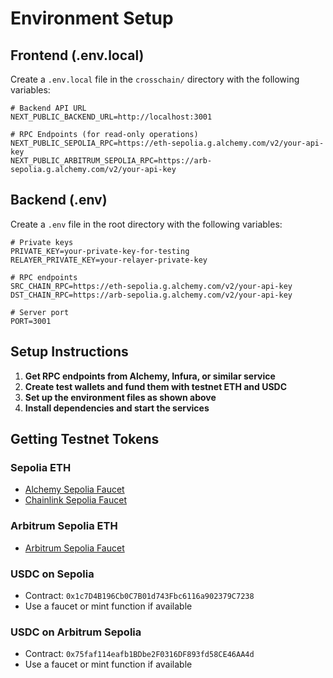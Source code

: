 # Environment Setup

## Frontend (.env.local)

Create a `.env.local` file in the `crosschain/` directory with the following variables:

```
# Backend API URL
NEXT_PUBLIC_BACKEND_URL=http://localhost:3001

# RPC Endpoints (for read-only operations)
NEXT_PUBLIC_SEPOLIA_RPC=https://eth-sepolia.g.alchemy.com/v2/your-api-key
NEXT_PUBLIC_ARBITRUM_SEPOLIA_RPC=https://arb-sepolia.g.alchemy.com/v2/your-api-key
```

## Backend (.env)

Create a `.env` file in the root directory with the following variables:

```
# Private keys
PRIVATE_KEY=your-private-key-for-testing
RELAYER_PRIVATE_KEY=your-relayer-private-key

# RPC endpoints
SRC_CHAIN_RPC=https://eth-sepolia.g.alchemy.com/v2/your-api-key
DST_CHAIN_RPC=https://arb-sepolia.g.alchemy.com/v2/your-api-key

# Server port
PORT=3001
```

## Setup Instructions

1. **Get RPC endpoints from Alchemy, Infura, or similar service**
2. **Create test wallets and fund them with testnet ETH and USDC**
3. **Set up the environment files as shown above**
4. **Install dependencies and start the services**

## Getting Testnet Tokens

### Sepolia ETH
- [Alchemy Sepolia Faucet](https://sepoliafaucet.com/)
- [Chainlink Sepolia Faucet](https://faucets.chain.link/sepolia)

### Arbitrum Sepolia ETH
- [Arbitrum Sepolia Faucet](https://faucet.quicknode.com/arbitrum/sepolia)

### USDC on Sepolia
- Contract: `0x1c7D4B196Cb0C7B01d743Fbc6116a902379C7238`
- Use a faucet or mint function if available

### USDC on Arbitrum Sepolia  
- Contract: `0x75faf114eafb1BDbe2F0316DF893fd58CE46AA4d`
- Use a faucet or mint function if available